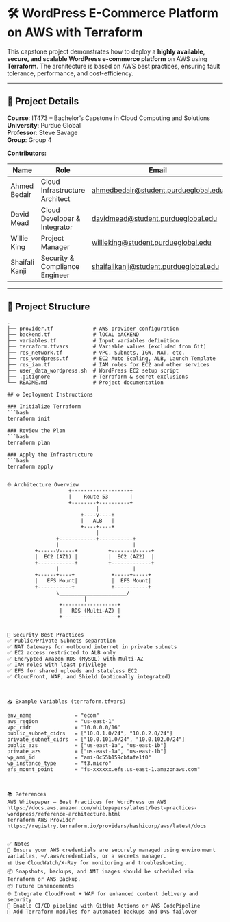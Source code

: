 # 🛠️ WordPress E-Commerce Platform on AWS with Terraform

This capstone project demonstrates how to deploy a **highly available, secure, and scalable WordPress e-commerce platform** on AWS using **Terraform**. The architecture is based on AWS best practices, ensuring fault tolerance, performance, and cost-efficiency.

---

## 📘 Project Details

**Course**: IT473 – Bachelor’s Capstone in Cloud Computing and Solutions  
**University**: Purdue Global  
**Professor**: Steve Savage  
**Group**: Group 4  

**Contributors:**

| Name             | Role                             | Email                                      |
|------------------|----------------------------------|--------------------------------------------|
| Ahmed Bedair     | Cloud Infrastructure Architect   | ahmedbedair@student.purdueglobal.edu       |
| David Mead       | Cloud Developer & Integrator     | davidmead@student.purdueglobal.edu         |
| Willie King      | Project Manager                  | willieking@student.purdueglobal.edu        |
| Shaifali Kanji   | Security & Compliance Engineer   | shaifalikanji@student.purdueglobal.edu     |

---

## 🧱 Project Structure

```plaintext
.
├── provider.tf             # AWS provider configuration
├── backend.tf              # lOCAL bACKEND
├── variables.tf            # Input variables definition
├── terraform.tfvars        # Variable values (excluded from Git)
├── res_network.tf          # VPC, Subnets, IGW, NAT, etc.
├── res_wordpress.tf        # EC2 Auto Scaling, ALB, Launch Template
├── res_iam.tf              # IAM roles for EC2 and other services
├── user_data_wordpress.sh  # WordPress EC2 setup script
├── .gitignore              # Terraform & secret exclusions
└── README.md               # Project documentation

## ⚙️ Deployment Instructions

### Initialize Terraform
```bash
terraform init

### Review the Plan
```bash
terraform plan

### Apply the Infrastructure
```bash
terraform apply


🌐 Architecture Overview
                    +-------------------+
                    |    Route 53       |
                    +--------+----------+
                             |
                        +----v----+
                        |   ALB   |
                        +----+----+
                             |
                +------------+-----------+
                |                        |
         +------v-----+          +-------v-----+
         |  EC2 (AZ1) |          |  EC2 (AZ2)  |
         +------------+          +-------------+
                |                        |
         +------+----+            +-----+-----+
         |   EFS Mount|           |  EFS Mount|
         +-----------+            +-----------+
                \______________________/
                         |
                 +------------------+
                 |   RDS (Multi-AZ) |
                 +------------------+


🔐 Security Best Practices
✅ Public/Private Subnets separation
✅ NAT Gateways for outbound internet in private subnets
✅ EC2 access restricted to ALB only
✅ Encrypted Amazon RDS (MySQL) with Multi-AZ
✅ IAM roles with least privilege
✅ EFS for shared uploads and stateless EC2
✅ CloudFront, WAF, and Shield (optionally integrated)



📥 Example Variables (terraform.tfvars)

env_name              = "ecom"
aws_region            = "us-east-1"
vpc_cidr              = "10.0.0.0/16"
public_subnet_cidrs   = ["10.0.1.0/24", "10.0.2.0/24"]
private_subnet_cidrs  = ["10.0.101.0/24", "10.0.102.0/24"]
public_azs            = ["us-east-1a", "us-east-1b"]
private_azs           = ["us-east-1a", "us-east-1b"]
wp_ami_id             = "ami-0c55b159cbfafe1f0"
wp_instance_type      = "t3.micro"
efs_mount_point       = "fs-xxxxxx.efs.us-east-1.amazonaws.com"



📚 References
AWS Whitepaper – Best Practices for WordPress on AWS https://docs.aws.amazon.com/whitepapers/latest/best-practices-wordpress/reference-architecture.html
Terraform AWS Provider https://registry.terraform.io/providers/hashicorp/aws/latest/docs


✅ Notes
🔐 Ensure your AWS credentials are securely managed using environment variables, ~/.aws/credentials, or a secrets manager.
📊 Use CloudWatch/X-Ray for monitoring and troubleshooting.
📦 Snapshots, backups, and AMI images should be scheduled via Terraform or AWS Backup.
📦 Future Enhancements
🌐 Integrate CloudFront + WAF for enhanced content delivery and security
🔁 Enable CI/CD pipeline with GitHub Actions or AWS CodePipeline
💾 Add Terraform modules for automated backups and DNS failover